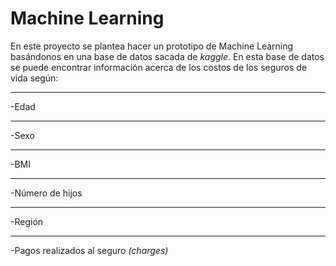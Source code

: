 # Machine Learning
En este proyecto se plantea hacer un prototipo de Machine Learning basándonos en una base de datos sacada de _kaggle_.
En esta base de datos se puede encontrar información acerca de los costos de los seguros de vida según:
***
-Edad
*** 
-Sexo
***
-BMI 
***
-Número de hijos 
***
-Región
*** 
-Pagos realizados al seguro _(charges)_

